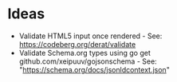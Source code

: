 # Ideas

- Validate HTML5 input once rendered - See: https://codeberg.org/derat/validate
- Validate Schema.org types using go get github.com/xeipuuv/gojsonschema - See: "https://schema.org/docs/jsonldcontext.json"
